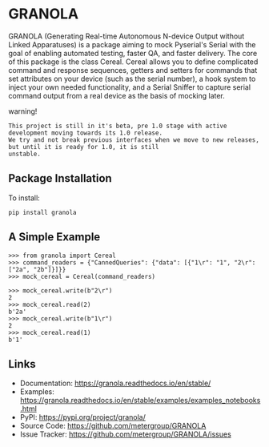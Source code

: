# GRANOLA


GRANOLA (Generating Real-time Autonomous N-device Output without Linked Apparatuses) is a package aiming to mock Pyserial's Serial with the goal of enabling automated testing, faster QA, and faster delivery. The core of this package is the class
Cereal. Cereal allows you to define complicated command and response sequences, getters and setters for commands that set attributes
on your device (such as the serial number), a hook system to inject your own needed functionality, and a Serial Sniffer to capture serial
command output from a real device as the basis of mocking later.

warning!

    This project is still in it's beta, pre 1.0 stage with active development moving towards its 1.0 release.
    We try and not break previous interfaces when we move to new releases, but until it is ready for 1.0, it is still
    unstable.


## Package Installation

To install:

``pip install granola``

## A Simple Example
```pycon
>>> from granola import Cereal
>>> command_readers = {"CannedQueries": {"data": [{"1\r": "1", "2\r": ["2a", "2b"]}]}}
>>> mock_cereal = Cereal(command_readers)

>>> mock_cereal.write(b"2\r")
2
>>> mock_cereal.read(2)
b'2a'
>>> mock_cereal.write(b"1\r")
2
>>> mock_cereal.read(1)
b'1'
```

## Links

- Documentation: https://granola.readthedocs.io/en/stable/
- Examples: https://granola.readthedocs.io/en/stable/examples/examples_notebooks.html
- PyPI: https://pypi.org/project/granola/
- Source Code: https://github.com/metergroup/GRANOLA
- Issue Tracker: https://github.com/metergroup/GRANOLA/issues
